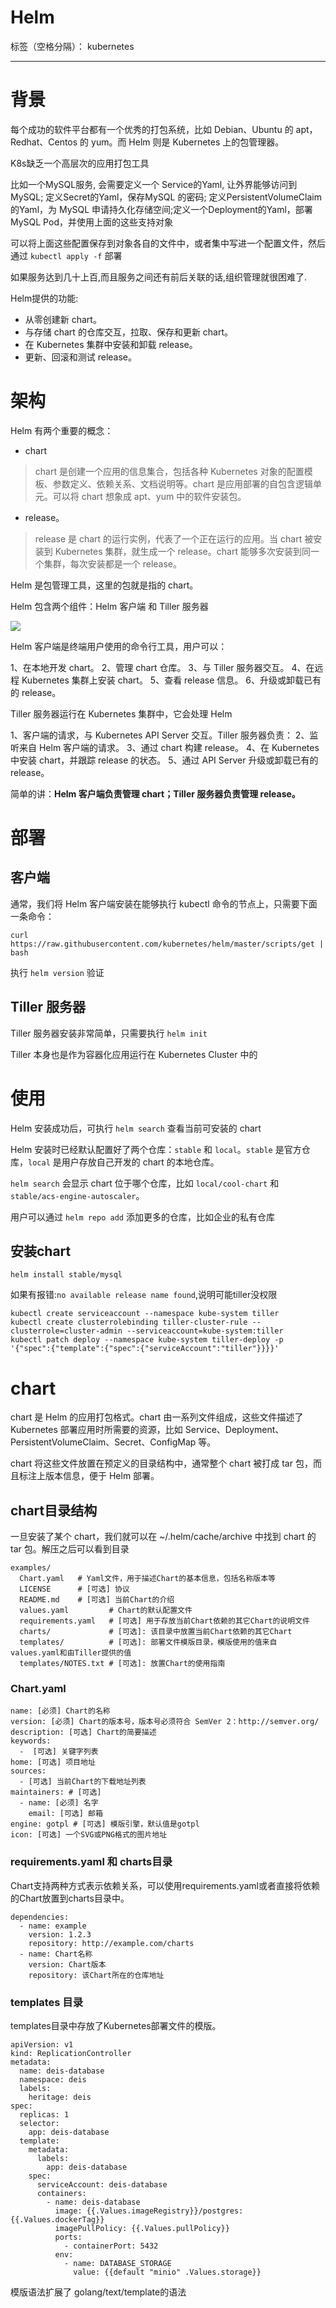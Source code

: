 ﻿# Helm

标签（空格分隔）： kubernetes

---
# 背景

每个成功的软件平台都有一个优秀的打包系统，比如 Debian、Ubuntu 的 apt，Redhat、Centos 的 yum。而 Helm 则是 Kubernetes 上的包管理器。

K8s缺乏一个高层次的应用打包工具

比如一个MySQL服务, 会需要定义一个 Service的Yaml, 让外界能够访问到 MySQL; 定义Secret的Yaml，保存MySQL 的密码; 定义PersistentVolumeClaim的Yaml，为 MySQL 申请持久化存储空间;定义一个Deployment的Yaml，部署 MySQL Pod，并使用上面的这些支持对象

可以将上面这些配置保存到对象各自的文件中，或者集中写进一个配置文件，然后通过 `kubectl apply -f` 部署

如果服务达到几十上百,而且服务之间还有前后关联的话,组织管理就很困难了.

Helm提供的功能:

- 从零创建新 chart。
- 与存储 chart 的仓库交互，拉取、保存和更新 chart。
- 在 Kubernetes 集群中安装和卸载 release。
- 更新、回滚和测试 release。

# 架构

Helm 有两个重要的概念：

- chart 
> chart 是创建一个应用的信息集合，包括各种 Kubernetes 对象的配置模板、参数定义、依赖关系、文档说明等。chart 是应用部署的自包含逻辑单元。可以将 chart 想象成 apt、yum 中的软件安装包。
- release。
> release 是 chart 的运行实例，代表了一个正在运行的应用。当 chart 被安装到 Kubernetes 集群，就生成一个 release。chart 能够多次安装到同一个集群，每次安装都是一个 release。

Helm 是包管理工具，这里的包就是指的 chart。

Helm 包含两个组件：Helm 客户端 和 Tiller 服务器

![](https://images2018.cnblogs.com/blog/775365/201804/775365-20180429075127290-274922778.png)

Helm 客户端是终端用户使用的命令行工具，用户可以：

1、在本地开发 chart。
2、管理 chart 仓库。
3、与 Tiller 服务器交互。
4、在远程 Kubernetes 集群上安装 chart。
5、查看 release 信息。
6、升级或卸载已有的 release。

Tiller 服务器运行在 Kubernetes 集群中，它会处理 Helm 

1、客户端的请求，与 Kubernetes API Server 交互。Tiller 服务器负责：
2、监听来自 Helm 客户端的请求。
3、通过 chart 构建 release。
4、在 Kubernetes 中安装 chart，并跟踪 release 的状态。
5、通过 API Server 升级或卸载已有的 release。

简单的讲：**Helm 客户端负责管理 chart；Tiller 服务器负责管理 release。**

# 部署

## 客户端

通常，我们将 Helm 客户端安装在能够执行 kubectl 命令的节点上，只需要下面一条命令：

```
curl https://raw.githubusercontent.com/kubernetes/helm/master/scripts/get | bash
```

执行 `helm version` 验证

## Tiller 服务器

Tiller 服务器安装非常简单，只需要执行 `helm init`

Tiller 本身也是作为容器化应用运行在 Kubernetes Cluster 中的

# 使用

Helm 安装成功后，可执行 `helm search` 查看当前可安装的 chart

Helm 安装时已经默认配置好了两个仓库：`stable` 和 `local`。`stable` 是官方仓库，`local` 是用户存放自己开发的 chart 的本地仓库。

`helm search` 会显示 chart 位于哪个仓库，比如 `local/cool-chart` 和 `stable/acs-engine-autoscaler`。

用户可以通过 `helm repo add` 添加更多的仓库，比如企业的私有仓库

## 安装chart

```
helm install stable/mysql
```

如果有报错:`no available release name found`,说明可能tiller没权限

```
kubectl create serviceaccount --namespace kube-system tiller
kubectl create clusterrolebinding tiller-cluster-rule --clusterrole=cluster-admin --serviceaccount=kube-system:tiller
kubectl patch deploy --namespace kube-system tiller-deploy -p '{"spec":{"template":{"spec":{"serviceAccount":"tiller"}}}}'
```

# chart

chart 是 Helm 的应用打包格式。chart 由一系列文件组成，这些文件描述了 Kubernetes 部署应用时所需要的资源，比如 Service、Deployment、PersistentVolumeClaim、Secret、ConfigMap 等。

chart 将这些文件放置在预定义的目录结构中，通常整个 chart 被打成 tar 包，而且标注上版本信息，便于 Helm 部署。

## chart目录结构

一旦安装了某个 chart，我们就可以在 ~/.helm/cache/archive 中找到 chart 的 tar 包。解压之后可以看到目录

```
examples/
  Chart.yaml   # Yaml文件，用于描述Chart的基本信息，包括名称版本等
  LICENSE      # [可选] 协议
  README.md    # [可选] 当前Chart的介绍
  values.yaml         # Chart的默认配置文件
  requirements.yaml   # [可选] 用于存放当前Chart依赖的其它Chart的说明文件
  charts/             # [可选]: 该目录中放置当前Chart依赖的其它Chart
  templates/          # [可选]: 部署文件模版目录，模版使用的值来自values.yaml和由Tiller提供的值
  templates/NOTES.txt # [可选]: 放置Chart的使用指南
```

### Chart.yaml

```
name: [必须] Chart的名称
version: [必须] Chart的版本号，版本号必须符合 SemVer 2：http://semver.org/
description: [可选] Chart的简要描述
keywords:
  -  [可选] 关键字列表
home: [可选] 项目地址
sources:
  - [可选] 当前Chart的下载地址列表
maintainers: # [可选]
  - name: [必须] 名字
    email: [可选] 邮箱
engine: gotpl # [可选] 模版引擎，默认值是gotpl
icon: [可选] 一个SVG或PNG格式的图片地址
```

### requirements.yaml 和 charts目录

Chart支持两种方式表示依赖关系，可以使用requirements.yaml或者直接将依赖的Chart放置到charts目录中。

```
dependencies:
  - name: example
    version: 1.2.3
    repository: http://example.com/charts
  - name: Chart名称
    version: Chart版本
    repository: 该Chart所在的仓库地址
```

### templates 目录

templates目录中存放了Kubernetes部署文件的模版。

```
apiVersion: v1
kind: ReplicationController
metadata:
  name: deis-database
  namespace: deis
  labels:
    heritage: deis
spec:
  replicas: 1
  selector:
    app: deis-database
  template:
    metadata:
      labels:
        app: deis-database
    spec:
      serviceAccount: deis-database
      containers:
        - name: deis-database
          image: {{.Values.imageRegistry}}/postgres:{{.Values.dockerTag}}
          imagePullPolicy: {{.Values.pullPolicy}}
          ports:
            - containerPort: 5432
          env:
            - name: DATABASE_STORAGE
              value: {{default "minio" .Values.storage}}
```

模版语法扩展了 golang/text/template的语法















